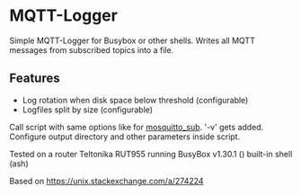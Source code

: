 # MQTT-Logger
Simple MQTT-Logger for Busybox or other shells. Writes all MQTT messages from subscribed topics into a file.
## Features
- Log rotation when disk space below threshold (configurable)
- Logfiles split by size (configurable)

Call script with same options like for [mosquitto_sub](https://mosquitto.org/man/mosquitto_sub-1.html). '-v' gets added. Configure output directory and other parameters inside script.

Tested on a router Teltonika RUT955 running BusyBox v1.30.1 () built-in shell (ash)

Based on https://unix.stackexchange.com/a/274224
